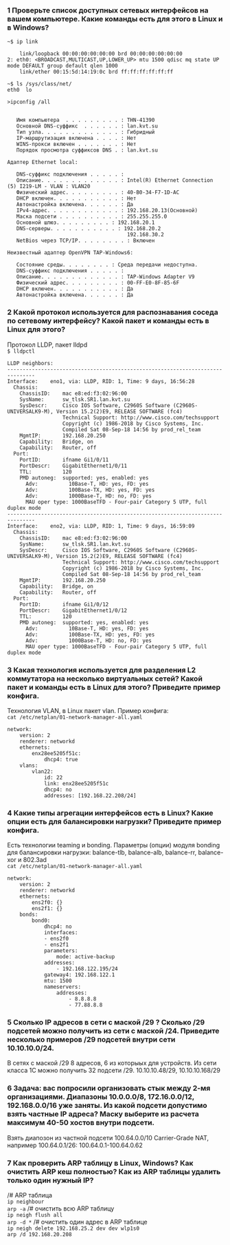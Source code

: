 ### 1 Проверьте список доступных сетевых интерфейсов на вашем компьютере. Какие команды есть для этого в Linux и в Windows?

```~$ ip link```
```1: lo: <LOOPBACK,UP,LOWER_UP> mtu 65536 qdisc noqueue state UNKNOWN mode DEFAULT group default qlen 1000
    link/loopback 00:00:00:00:00:00 brd 00:00:00:00:00:00
2: eth0: <BROADCAST,MULTICAST,UP,LOWER_UP> mtu 1500 qdisc mq state UP mode DEFAULT group default qlen 1000
    link/ether 00:15:5d:14:19:0c brd ff:ff:ff:ff:ff:ff
```
```~$ ls /sys/class/net/```  
```eth0  lo```

```>ipconfig /all```  
```Настройка протокола IP для Windows

   Имя компьютера  . . . . . . . . . : THN-41390
   Основной DNS-суффикс  . . . . . . : lan.kvt.su
   Тип узла. . . . . . . . . . . . . : Гибридный
   IP-маршрутизация включена . . . . : Нет
   WINS-прокси включен . . . . . . . : Нет
   Порядок просмотра суффиксов DNS . : lan.kvt.su

Адаптер Ethernet local:

   DNS-суффикс подключения . . . . . :
   Описание. . . . . . . . . . . . . : Intel(R) Ethernet Connection (5) I219-LM - VLAN : VLAN20
   Физический адрес. . . . . . . . . : 40-B0-34-F7-1D-AC
   DHCP включен. . . . . . . . . . . : Нет
   Автонастройка включена. . . . . . : Да
   IPv4-адрес. . . . . . . . . . . . : 192.168.20.13(Основной)
   Маска подсети . . . . . . . . . . : 255.255.255.0
   Основной шлюз. . . . . . . . . : 192.168.20.1
   DNS-серверы. . . . . . . . . . . : 192.168.20.2
                                       192.168.30.2
   NetBios через TCP/IP. . . . . . . . : Включен

Неизвестный адаптер OpenVPN TAP-Windows6:

   Состояние среды. . . . . . . . : Среда передачи недоступна.
   DNS-суффикс подключения . . . . . :
   Описание. . . . . . . . . . . . . : TAP-Windows Adapter V9
   Физический адрес. . . . . . . . . : 00-FF-E0-8F-85-6F
   DHCP включен. . . . . . . . . . . : Да
   Автонастройка включена. . . . . . : Да
```

### 2 Какой протокол используется для распознавания соседа по сетевому интерфейсу? Какой пакет и команды есть в Linux для этого?

Протокол LLDP, пакет lldpd  
```$ lldpctl```
```-------------------------------------------------------------------------------
LLDP neighbors:
-------------------------------------------------------------------------------
Interface:    eno1, via: LLDP, RID: 1, Time: 9 days, 16:56:28
  Chassis:
    ChassisID:    mac e8:ed:f3:02:96:00
    SysName:      sw_tlsk.SR1.lan.kvt.su
    SysDescr:     Cisco IOS Software, C2960S Software (C2960S-UNIVERSALK9-M), Version 15.2(2)E9, RELEASE SOFTWARE (fc4)
                  Technical Support: http://www.cisco.com/techsupport
                  Copyright (c) 1986-2018 by Cisco Systems, Inc.
                  Compiled Sat 08-Sep-18 14:56 by prod_rel_team
    MgmtIP:       192.168.20.250
    Capability:   Bridge, on
    Capability:   Router, off
  Port:
    PortID:       ifname Gi1/0/11
    PortDescr:    GigabitEthernet1/0/11
    TTL:          120
    PMD autoneg:  supported: yes, enabled: yes
      Adv:          10Base-T, HD: yes, FD: yes
      Adv:          100Base-TX, HD: yes, FD: yes
      Adv:          1000Base-T, HD: no, FD: yes
      MAU oper type: 1000BaseTFD - Four-pair Category 5 UTP, full duplex mode
-------------------------------------------------------------------------------
Interface:    eno2, via: LLDP, RID: 1, Time: 9 days, 16:59:09
  Chassis:
    ChassisID:    mac e8:ed:f3:02:96:00
    SysName:      sw_tlsk.SR1.lan.kvt.su
    SysDescr:     Cisco IOS Software, C2960S Software (C2960S-UNIVERSALK9-M), Version 15.2(2)E9, RELEASE SOFTWARE (fc4)
                  Technical Support: http://www.cisco.com/techsupport
                  Copyright (c) 1986-2018 by Cisco Systems, Inc.
                  Compiled Sat 08-Sep-18 14:56 by prod_rel_team
    MgmtIP:       192.168.20.250
    Capability:   Bridge, on
    Capability:   Router, off
  Port:
    PortID:       ifname Gi1/0/12
    PortDescr:    GigabitEthernet1/0/12
    TTL:          120
    PMD autoneg:  supported: yes, enabled: yes
      Adv:          10Base-T, HD: yes, FD: yes
      Adv:          100Base-TX, HD: yes, FD: yes
      Adv:          1000Base-T, HD: no, FD: yes
      MAU oper type: 1000BaseTFD - Four-pair Category 5 UTP, full duplex mode
```

### 3 Какая технология используется для разделения L2 коммутатора на несколько виртуальных сетей? Какой пакет и команды есть в Linux для этого? Приведите пример конфига.

Технология VLAN, в Linux пакет vlan.
Пример конфига:  
```cat /etc/netplan/01-network-manager-all.yaml```
```
network:
    version: 2
    renderer: networkd
    ethernets:
        enx28ee5205f51c:
            dhcp4: true
    vlans: 
        vlan22:
            id: 22
            link: enx28ee5205f51c
            dhcp4: no
            addresses: [192.168.22.208/24]
```

### 4 Какие типы агрегации интерфейсов есть в Linux? Какие опции есть для балансировки нагрузки? Приведите пример конфига.
Есть технологии teaming и bonding. Параметры (опции) модуля bonding для балансировки нагрузки: balance-tlb, balance-alb, balance-rr, balance-xor и 802.3ad  
```cat /etc/netplan/01-network-manager-all.yaml```
```
network:
    version: 2
    renderer: networkd
    ethernets:
        ens2f0: {}
        ens2f1: {}
    bonds:
        bond0:
            dhcp4: no
            interfaces:
            - ens2f0
            - ens2f1
            parameters:
                mode: active-backup
            addresses:
                - 192.168.122.195/24
            gateway4: 192.168.122.1
            mtu: 1500
            nameservers:
                addresses:
                    - 8.8.8.8
                    - 77.88.8.8
```

### 5 Сколько IP адресов в сети с маской /29 ? Сколько /29 подсетей можно получить из сети с маской /24. Приведите несколько примеров /29 подсетей внутри сети 10.10.10.0/24.
В сетях с маской /29 8 адресов, 6 из которыых для устройств. Из сети класса 1С можно получить 32 подсети /29. 10.10.10.48/29, 10.10.10.168/29

### 6 Задача: вас попросили организовать стык между 2-мя организациями. Диапазоны 10.0.0.0/8, 172.16.0.0/12, 192.168.0.0/16 уже заняты. Из какой подсети допустимо взять частные IP адреса? Маску выберите из расчета максимум 40-50 хостов внутри подсети.
Взять диапозон из частной подсети 100.64.0.0/10 Carrier-Grade NAT, например 100.64.0.1/26: 100.64.0.1-100.64.0.62

### 7 Как проверить ARP таблицу в Linux, Windows? Как очистить ARP кеш полностью? Как из ARP таблицы удалить только один нужный IP?
/# ARP таблица  
```ip neighbour```  
```arp -a```
/# очистить всю ARP таблицу  
```ip neigh flush all```  
```arp -d *```
/# очистить один адрес в ARP таблице  
```ip neigh delete 192.168.25.2 dev dev wlp1s0```  
```arp /d 192.168.20.208```

